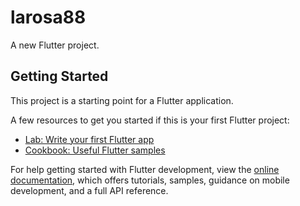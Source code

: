 # larosa88

A new Flutter project.

## Getting Started

This project is a starting point for a Flutter application.

A few resources to get you started if this is your first Flutter project:

- [Lab: Write your first Flutter app](https://docs.flutter.dev/get-started/codelab)
- [Cookbook: Useful Flutter samples](https://docs.flutter.dev/cookbook)

For help getting started with Flutter development, view the
[online documentation](https://docs.flutter.dev/), which offers tutorials,
samples, guidance on mobile development, and a full API reference.






<!-- String fixEncoding(String text) {
  try {
    // Step 1: Normalize line breaks (\r\n → \n)
    text = text.replaceAll('\r\n', '\n').replaceAll('\r', '\n').trim();

    // Step 2: Decode text while preserving special characters
    String decoded = utf8.decode(text.runes.toList(), allowMalformed: true);

if (decoded.contains('�')) {
          debugPrint("Malformation detected, replacing corrupt bytes.");
          return utf8.decode(text.runes.toList(), allowMalformed: false);
        }
    // Step 3: Ensure emojis and grapheme clusters remain intact using `characters`
    decoded = decoded.characters.string;

    return decoded;
  } catch (e) {
    debugPrint("UTF-8 Normal Decoding Failed: $e");

    try {
      // Step 4: Latin-1 Fix
      List<int> bytes = latin1.encode(text);
      String decoded = utf8.decode(bytes, allowMalformed: true);

      // Step 5: Use `characters` package to ensure emoji correctness
      return decoded.characters.string.trim();
    } catch (e) {
      debugPrint("Latin-1 Fallback Failed: $e");

      try {
        // Step 6: Windows-1252 Fix
        List<int> bytes = latin1.encode(text);
        return utf8.decode(bytes, allowMalformed: true)
            .characters.string
            .trim();
      } catch (e) {
        debugPrint("Windows-1252 Fallback Failed: $e");

        // Last resort: Use `characters` package on the raw text
        return text.characters.string.trim();
      }
    }
  }
} -->